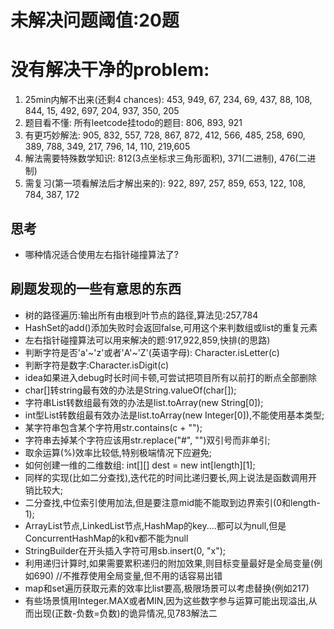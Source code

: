 # 未解决问题阈值:20题
# 没有解决干净的problem:
1. 25min内解不出来(还剩4 chances): 453, 949, 67, 234, 69, 437, 88, 108, 844, 15, 492, 697, 204, 937, 350, 205
2. 题目看不懂: 所有leetcode挂todo的题目: 806, 893, 921
3. 有更巧妙解法: 905, 832, 557, 728, 867, 872, 412, 566, 485, 258, 690, 389, 788, 349, 217, 796, 14, 110, 219,605
4. 解法需要特殊数学知识: 812(3点坐标求三角形面积), 371(二进制), 476(二进制)
5. 需复习(第一项看解法后才解出来的): 922, 897, 257, 859, 653, 122, 108, 784, 387, 172

## 思考
- 哪种情况适合使用左右指针碰撞算法了?

## 刷题发现的一些有意思的东西
- 树的路径遍历:输出所有由根到叶节点的路径,算法见:257,784
- HashSet的add()添加失败时会返回false,可用这个来判数组或list的重复元素
- 左右指针碰撞算法可以用来解决的题:917,922,859,快排(的思路)
- 判断字符是否'a'~'z'或者'A'~'Z'(英语字母): Character.isLetter(c)
- 判断字符是数字:Character.isDigit(c)
- idea如果进入debug时长时间卡顿,可尝试把项目所有以前打的断点全部删除
- char[]转string最有效的办法是String.valueOf(char[]);
- 字符串List转数组最有效的办法是list.toArray(new String[0]);
- int型List转数组最有效办法是list.toArray(new Integer[0]),不能使用基本类型;
- 某字符串包含某个字符用str.contains(c + "");
- 字符串去掉某个字符应该用str.replace("#", "")双引号而非单引;
- 取余运算(%)效率比较低,特别极端情况下应避免;
- 如何创建一维的二维数组: int[][] dest = new int[length][1];
- 同样的实现(比如二分查找),迭代花的时间比递归要长,网上说法是函数调用开销比较大;
- 二分查找,中位索引使用加法,但是要注意mid能不能取到边界索引(0和length-1);
- ArrayList节点,LinkedList节点,HashMap的key....都可以为null,但是ConcurrentHashMap的k和v都不能为null
- StringBuilder在开头插入字符可用sb.insert(0, "x");
- 利用递归计算时,如果需要累积递归的附加效果,则目标变量最好是全局变量(例如690) //不推荐使用全局变量,但不用的话容易出错
- map和set遍历获取元素的效率比list要高,极限场景可以考虑替换(例如217)
- 有些场景慎用Integer.MAX或者MIN,因为这些数字参与运算可能出现溢出,从而出现(正数-负数=负数)的诡异情况,见783解法二
